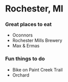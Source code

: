 # Rochester, MI

### Great places to eat

- Oconnors 
- Rochester Mills Brewery
- Max & Ermas

### Fun things to do

- Bike on Paint Creek Trail
- Orchard




